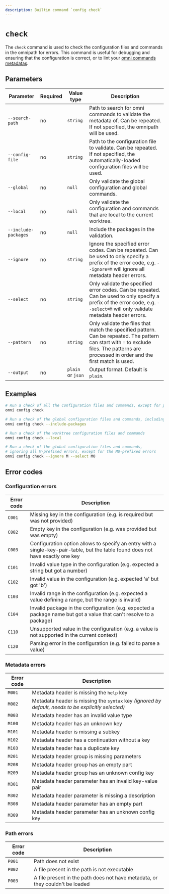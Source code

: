```yaml
---
description: Builtin command `config check`
---
```


# `check`

The `check` command is used to check the configuration files and commands in the omnipath for errors. This command is useful for debugging and ensuring that the configuration is correct, or to lint your [omni commands metadatas](/reference/custom-commands/path/metadata).

## Parameters

| Parameter       | Required | Value type | Description                                         |
|-----------------|----------|------------|-----------------------------------------------------|
| `--search-path` | no | `string`   | Path to search for omni commands to validate the metadata of. Can be repeated. If not specified, the omnipath will be used. |
| `--config-file` | no | `string`   | Path to the configuration file to validate. Can be repeated. If not specified, the automatically-loaded configuration files will be used. |
| `--global` | no | `null` | Only validate the global configuration and global commands. |
| `--local` | no | `null` | Only validate the configuration and commands that are local to the current worktree. |
| `--include-packages` | no | `null` | Include the packages in the validation. |
| `--ignore` | no | `string` | Ignore the specified error codes. Can be repeated. Can be used to only specify a prefix of the error code, e.g. `--ignore=M` will ignore all metadata header errors. |
| `--select` | no | `string` | Only validate the specified error codes. Can be repeated. Can be used to only specify a prefix of the error code, e.g. `--select=M` will only validate metadata header errors. |
| `--pattern` | no | `string` | Only validate the files that match the specified pattern. Can be repeated. The pattern can start with `!` to exclude files. The patterns are processed in order and the first match is used. |
| `--output` | no | `plain` or `json` | Output format. Default is `plain`. |

## Examples

```bash
# Run a check of all the configuration files and commands, except for packages
omni config check

# Run a check of the global configuration files and commands, including packages
omni config check --include-packages

# Run a check of the worktree configuration files and commands
omni config check --local

# Run a check of the global configuration files and commands,
# ignoring all M-prefixed errors, except for the M0-prefixed errors
omni config check --ignore M --select M0
```

## Error codes

### Configuration errors

| Error code | Description |
|------------|-------------|
| `C001` | Missing key in the configuration (e.g. is required but was not provided) |
| `C002` | Empty key in the configuration (e.g. was provided but was empty) |
| `C003` | Configuration option allows to specify an entry with a single-key-pair-table, but the table found does not have exactly one key |
| `C101` | Invalid value type in the configuration (e.g. expected a string but got a number) |
| `C102` | Invalid value in the configuration (e.g. expected 'a' but got 'b') |
| `C103` | Invalid range in the configuration (e.g. expected a value defining a range, but the range is invalid) |
| `C104` | Invalid package in the configuration (e.g. expected a package name but got a value that can't resolve to a package) |
| `C110` | Unsupported value in the configuration (e.g. a value is not supported in the current context) |
| `C120` | Parsing error in the configuration (e.g. failed to parse a value) |

### Metadata errors

| Error code | Description |
|------------|-------------|
| `M001` | Metadata header is missing the `help` key |
| `M002` | Metadata header is missing the `syntax` key *(ignored by default, needs to be explicitly selected)* |
| `M003` | Metadata header has an invalid value type |
| `M100` | Metadata header has an unknown key |
| `M101` | Metadata header is missing a subkey |
| `M102` | Metadata header has a continuation without a key |
| `M103` | Metadata header has a duplicate key |
| `M201` | Metadata header group is missing parameters |
| `M208` | Metadata header group has an empty part |
| `M209` | Metadata header group has an unknown config key |
| `M301` | Metadata header parameter has an invalid key-value pair |
| `M302` | Metadata header parameter is missing a description |
| `M308` | Metadata header parameter has an empty part |
| `M309` | Metadata header parameter has an unknown config key |

### Path errors

| Error code | Description |
|------------|-------------|
| `P001` | Path does not exist |
| `P002` | A file present in the path is not executable |
| `P003` | A file present in the path does not have metadata, or they couldn't be loaded |
